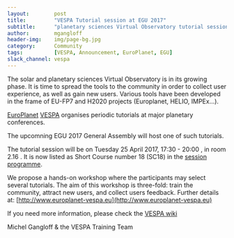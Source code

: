 ```yaml
---
layout:        post
title:         "VESPA Tutorial session at EGU 2017"
subtitle:      "planetary sciences Virtual Observatory tutorial session"
author:        mgangloff
header-img:    img/page-bg.jpg
category:      Community
tags:          [VESPA, Announcement, EuroPlanet, EGU]
slack_channel: vespa
---
```


The solar and planetary sciences Virtual Observatory is in its growing phase. It is time to spread the tools to the community in order to collect user experience, as well as gain new users. Various tools have been developed in the frame of EU-FP7 and H2020 projects (Europlanet, HELIO, IMPEx...).

[EuroPlanet](http://www.europlanet-2020-ri.eu) [VESPA](http://europlanet-vespa.eu) organises periodic tutorials at major planetary conferences.

The upcomning EGU 2017 General Assembly will host one of such tutorials.

The tutorial session will be on Tuesday 25 April 2017, 17:30 - 20:00 , in room 2.16 . It is now listed as Short Course number 18 (SC18) in the [session programme](http://meetingorganizer.copernicus.org/EGU2017/sessionprogramme/stm).

We propose a hands-on workshop where the participants may select several tutorials. The aim of this workshop is three-fold: train the community, attract new users, and collect users feedback. Further details at: [http://www.europlanet-vespa.eu](http://www.europlanet-vespa.eu)

If you need more information, please check the [VESPA wiki](https://voparis-confluence.obspm.fr/display/VES/VA-Task+6.+Training)

Michel Gangloff & the VESPA Training Team
